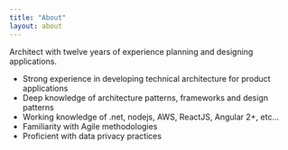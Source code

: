 ```yaml
---
title: "About"
layout: about
---
```


Architect with twelve years of experience planning and designing applications.

- Strong experience in developing technical architecture for product applications
- Deep knowledge of architecture patterns, frameworks and design patterns
- Working knowledge of .net, nodejs, AWS, ReactJS, Angular 2+, etc...
- Familiarity with Agile methodologies
- Proficient with data privacy practices
